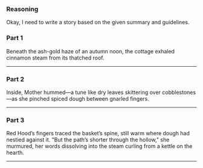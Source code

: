 ### Reasoning
<think>
Okay, I need to write a story based on the given summary and guidelines. 
</think>

### Part 1

Beneath the ash-gold haze of an autumn noon, the cottage exhaled cinnamon steam from its thatched roof. 

----

### Part 2

Inside, Mother hummed—a tune like dry leaves skittering over cobblestones—as she pinched spiced dough between gnarled fingers.

----

### Part 3

Red Hood’s fingers traced the basket’s spine, still warm where dough had nestied against it. "But the path’s shorter through the hollow," she murmured, her words dissolving into the steam curling from a kettle on the hearth.  

----

